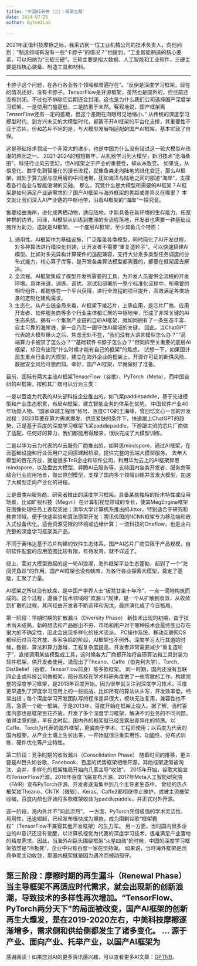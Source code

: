 ```yaml
---
title: '中国AI长卷（二）：框架立基'
date: 2024-07-25
author: ByteAILab

---
```


2021年正值科技摩擦之际，我采访到一位工业机械公司的技术负责人，向他问到：“制造领域有没有一些“卡脖子”的情况？”他提到，“工业智能制造的核心要素，可以归纳为“三软三硬”。三软主要是指大数据、人工智能和工业软件，三硬主要是指核心装备、制造工具和材料。

---
卡脖子这个问题，在各行各业各个领域都普遍存在”。“反倒是深度学习框架，现在的情况还好，没有卡脖子。TensorFlow是开源框架，虽然也是国外的，但目前还没有封闭，不过也不排除它后期还会封闭。这也是为什么我们公司选择国产深度学习框架，一是使用门槛更低，二是防患于未然。客观地说，国产框架离TensorFlow还有一定的差距，但这个差距在肉眼可见地缩小。”
从传统的深度学习模型时代，到方兴未艾的大模型时代，都离不开AI框架的平台化支撑，其重要性不亚于芯片。但和芯片不同的是，与大模型发展相适配的国产AI框架，基本实现了自保。

这是基础技术领域一个非常大的进步，也是中国为什么没有错过这一轮大模型AI热潮的原因之一。
2021-2024的短短数年，从机器学习到大模型，新旧技术“沧海桑田”，科技行业风云变幻，但AI框架之于产业的重要性，却从未改变。
如果说，从信息化、数字化到智能化的漫长进程，就像鱼类走向陆地的进化变迁，那么AI框架，就处于算力层与应用层的中间地带，犹如海洋与陆地之间的那道“海岸”，支撑着各行各业与智能浪潮的交融。
那么，究竟什么是大模型所需要的AI框架？AI框架是如何满足产业链需求的？国产AI框架与海外框架的差距或差异又在哪里？
本文就让我们深入AI产业链的中枢地带，沿着AI框架的“海岸”一探究竟。

鱼要经由海岸，进化成两栖动物，适应陆地，才能具备在新环境的生存能力，拓宽种群的边界。同理，AI模型从训练到推理的全流程落地，开发者也需要一种基础设施作为助力，这就是AI框架。
一个底层AI框架，至少具备几个特质：
1. 通用性。AI框架作为基础设施，广泛覆盖各类模型，同时简化了AI开发过程，对多种算法进行模块化封装，让开发者不需要“重复造轮子”，可以快速搭建AI模型。比如对多元异构计算硬件的适配兼容，支持大分发多类型任务调度的分布式能力，核心算子库等，是开发各类算法模型都需要的，都要在框架层去解决。
2. 全流程。AI框架集成了模型开发所需要的工具，为开发人员提供全流程的开发环境。具体来说，训练、调优、测试和部署的一整个标准化流程中，所需要的相应组件，都能够在一个平台获得，进行全流程的项目提升，高效满足各类场景的定制化建构需求。
3. 生态化。从产业链全局来看，AI框架下接芯片，上承应用，是芯片厂商、应用开发者、软件服务商等多个行业主体都汇聚的中枢地带，形成了非常关键的AI生态系统。拥有一个集聚产业链的自研AI框架，就如同拥有了一条生态丰富、自主可靠的海岸线，是一企乃至一国守住AI疆域的关键。
因此，当ChatGPT代表的大模型爆火之后，焦虑无处不在，“我们没有大语言模型怎么办？”“高端算力卡被禁了怎么办？”“基础软件卡脖子怎么办？”但同样至关重要的底层AI框架，却没有出现“什么时候才能有自己的框架”的焦虑。
试想一下，如果国计民生重点行业的大模型，建立在海外企业的框架上，开源许可证的断供风险、数据安全风险可想而知。幸好，国产AI框架，早就做好了准备。

目前，国际有两大主流AI框架TensorFlow（谷歌）、PyTorch（Meta），而中国自研的AI框架，按照其厂商可以分为三类：

一是以百度为代表的AI头部科技企业推出的，如飞桨paddlepaddle，基于先进模型和产业生态积累，布局AI框架，建立智能业务的体系化优势。
中国软件产业40年功勋人物、“国家卓越工程师”称号、百度CTO的王海峰，曾回忆文心一言的开发过程：2023年要在算力需求爆发、供应紧缺的条件下，快速跟上ChatGPT的趋势，正是基于百度的深度学习框架飞桨paddlepaddle，下游跟主流的芯片厂商做了适配，任何好的算力，我们都能用得起来，很快完成了大模型训练。

二是以华为云为代表的AI云服务厂商推出的，如昇思mindspore，通过AI框架，在云基础设施和行业云用户之间搭建起桥梁，提供完整的云端大模型服务。
去年大模型的百花齐放，就是很多ToB企业和软件公司，利用华为云上的AI框架昇思mindspore，以及盘古大模型、昇腾AI云服务等，支持国内各类开发者、服务商等结合行业应用场景，做出原创模型，支撑了国内多个领域训练并首发大模型，加速了大模型走向产业化的进程。

三是垂类AI服务商、研究者推出的深度学习框架，具备某些独特的技术特性或应用场景，比如旷视科技（Megvii）在计算机视觉领域的专长，使其MegEngine框架在图像处理任务上表现突出；清华大学计算机系推出的Jittor，特别适合于研究和教育领域，便于快速实验和算法原型开发；腾讯优图的NCNN框架专为移动端和嵌入式设备优化，适合资源受限的环境或边缘计算；一流科技的Oneflow，也是业内完整的深度学习框架类产品。

不同于英伟达基于芯片构建的软件生态体系，国产AI芯片厂商受限于产品规模，自研软件配套的应用范围比较有限，有待发育，就不详述了。

综上，面对大模型掀起的这一轮AI浪潮，海外框架平台生态蓬勃，起到了一个“海阔凭鱼跃”的作用。国产AI框架也没有缺席，为各行各业探索大模型，奠定了基础，汇聚了力量。

AI框架之所以没有缺席，是中国产学界人士“板凳甘坐十年冷”，一点一滴地构筑而成的。这个过程，遵循了技术领域的“双漏斗”规律，是一个从扩散到收敛，从收敛到扩散的过程，其间经由开发者不断选择和淘汰，最终演化成了今日格局。

第一阶段：早期时期的扩散漏斗（Diversity Phase）
新技术出现的初期，由于技术尚未成熟，新的想法和产品层出不穷，市场和用户对于哪种技术会最终胜出存在很大的不确定性，因此会出现多样化的技术流派。
PC操作系统、移动互联网OS都经历过百花齐放、多家争鸣的阶段，AI框架也不例外。深度学习大行其道的时候，数据、算法和算力激增，工程复杂度提高，开发者非常需要减少“重复造轮子”，直接调用某些模型或工具，这时候各大厂商都开始将自研算法和工具封装为软件框架，供开发者使用，涌现出了Theano、Caffe（伯克利大学）、Torch、DistBelief（谷歌，TensorFlow前身）等多款框架。
同一时期，国内还没有互联网企业或科技公司做框架，部分高校在学术科研角度做了一些零散的工作。构建完整的深度学习框架，是2013年百度开始。因为很早就关注到深度学习技术，百度更早遇到了深度学习应用上的一些挑战，比如所有的算法从头写，开发效率低，经常出错；每个深度学习开发团队写的程序差异很大，模块无法复用，兼容性也不高，急需一个统一框架。于是2013年，百度开始在框架上投入。据了解，当时百度内部也是框架百花齐放，开发了多个深度学习框架，解决不同业务的不同问题。
值得注意的是，早在此时起，国内外的框架就已经显露出差异化的特质。以Caffe、Torch为代表的海外框架，更偏向于学术、工程师使用；以百度为代表的国內框架，从产业土壤上生长出来，一开始就很注重实用性、功能性、分布式训练、硬件优化等产业特性。

第二阶段：竞争时期的收敛漏斗（Consolidation Phase）
随着时间的推移，更主要是AI巨头如谷歌、Facebook、百度的优势框架相继开源，其他框架逐渐被淘汰、合并，多样化的框架格局开始向几家主导“收敛”。
2015年开始，谷歌大脑宣布TensorFlow开源，2016年百度飞桨宣布开源，2017年Meta人工智能研究院（FAIR）宣布PyTorch开源。开发者逐渐集中到几个主导者生态中。
曾经的热点框架如Theano、CNTK（微软）、Keras、Caffe2都相继停止维护，或被主流框架收编，百度内部也开始将多款框架收敛为paddlepaddle，并正式对外开源。

这一阶段，海内外并不“同此凉热”。
一方面，PyTorch凭借极强的学术灵活性、易用性，迅速崛起，已经发布很快成为爆款，成为围剿谷歌“框架霸权”（TensorFlow不兼容其他开发框架）的生力军。
另一方面，当时国内很多企业的AI意识还没有觉醒，以计算机视觉为代表的深度学习技术，很难满足产业落地的精度需求。因此，当海外AI巨头围绕框架“火星四溅”的时候，中国的深度学习框架依然是“冷板凳”，企业中只有百度一家在坚持做。
如果说，当时海外框架是因竞争而主动收敛，那国内框架就是因为遇冷而被动孤守。

第三阶段：摩擦时期的再生漏斗（Renewal Phase）
当主导框架不再适应时代需求，就会出现新的创新浪潮，导致技术的多样性再次增加。“TensorFlow、PyTorch两分天下”的局面被改变，国产AI框架的创新再生大爆发，是在2019-2020左右，中美科技摩擦逐渐增多，需求侧和供给侧都发生了诸多变化。
...
源于产业、面向产业、托举产业，以国产AI框架为
---
感谢阅读！如果您对AI的更多资讯感兴趣，可以查看更多AI文章：[GPTNB](https://gptnb.com)。